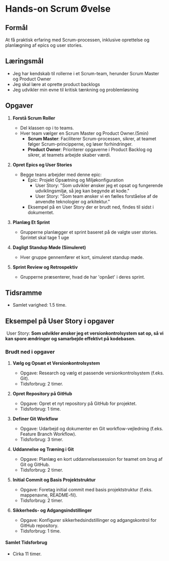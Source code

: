 # Hands-on Scrum Øvelse

## Formål
At få praktisk erfaring med Scrum-processen, inklusive oprettelse og planlægning af epics og user stories.

## Læringsmål
- Jeg har kendskab til rollerne i et Scrum-team, herunder Scrum Master og Product Owner
- Jeg skal lære at oprette product backlogs
- Jeg udvikler min evne til kritisk tænkning og problemløsning

## Opgaver
1. **Forstå Scrum Roller**
   - Del klassen op i to teams.
   - Hver team vælger en Scrum Master og Product Owner.(5min)
     - **Scrum Master**: Faciliterer Scrum-processen, sikrer, at teamet følger Scrum-principperne, og løser forhindringer.
     - **Product Owner**: Prioriterer opgaverne i Product Backlog og sikrer, at teamets arbejde skaber værdi.

2. **Opret Epics og User Stories**
   - Begge teans arbejder med denne epic:
     - Epic: Projekt Opsætning og Miljøkonfiguration
       - User Story: "Som udvikler ønsker jeg et opsat og fungerende udviklingsmiljø, så jeg kan begynde at kode."
       - User Story: "Som team ønsker vi en fælles forståelse af de anvendte teknologier og arkitektur."
     - Eksempel på en User Story der er brudt ned, findes til sidst i dokumentet.

3. **Planlæg Et Sprint**
   - Grupperne planlægger et sprint baseret på de valgte user stories. Sprintet skal tage 1 uge

4. **Dagligt Standup Møde (Simuleret)**
   - Hver gruppe gennemfører et kort, simuleret standup møde.

5. **Sprint Review og Retrospektiv**
   - Grupperne præsenterer, hvad de har 'opnået' i deres sprint.

## Tidsramme
- Samlet varighed: 1.5 time.

## Eksempel på User Story i opgaver
 User Story: **Som udvikler ønsker jeg et versionkontrolsystem sat op, så vi kan spore ændringer og samarbejde effektivt på kodebasen.**

 ### Brudt ned i opgaver
1. **Vælg og Opsæt et Versionkontrolsystem**
   - Opgave: Research og vælg et passende versionkontrolsystem (f.eks. Git).
   - Tidsforbrug: 2 timer.

2. **Opret Repository på GitHub**
   - Opgave: Opret et nyt repository på GitHub for projektet.
   - Tidsforbrug: 1 time.

3. **Definer Git Workflow**
   - Opgave: Udarbejd og dokumenter en Git workflow-vejledning (f.eks. Feature Branch Workflow).
   - Tidsforbrug: 3 timer.

4. **Uddannelse og Træning i Git**
   - Opgave: Planlæg en kort uddannelsessession for teamet om brug af Git og GitHub.
   - Tidsforbrug: 2 timer.

5. **Initial Commit og Basis Projektstruktur**
   - Opgave: Foretag initial commit med basis projektstruktur (f.eks. mappenavne, README-fil).
   - Tidsforbrug: 2 timer.

6. **Sikkerheds- og Adgangsindstillinger**
   - Opgave: Konfigurer sikkerhedsindstillinger og adgangskontrol for GitHub repository.
   - Tidsforbrug: 1 time.

#### Samlet Tidsforbrug
- Cirka 11 timer.
